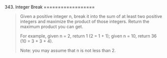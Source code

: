 343. Integer Break
==================

> Given a positive integer n, break it into the sum of at least two positive integers and maximize the product of those integers. Return the maximum product you can get.
> 
> For example, given n = 2, return 1 (2 = 1 + 1); given n = 10, return 36 (10 = 3 + 3 + 4).
> 
> Note: you may assume that n is not less than 2.
